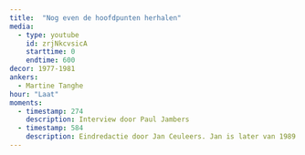 ```yaml
---
title:  "Nog even de hoofdpunten herhalen"
media:
  - type: youtube
    id: zrjNkcvsicA
    starttime: 0
    endtime: 600
decor: 1977-1981
ankers:
  - Martine Tanghe
hour: "Laat"
moments:
  - timestamp: 274
    description: Interview door Paul Jambers
  - timestamp: 584
    description: Eindredactie door Jan Ceuleers. Jan is later van 1989 tot 1996 directeur-generaal van de BRT.
---
```

